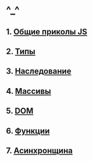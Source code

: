 # ^\_^

## 1. [Общие приколы JS](./common-js-stuff/README.md)

## 2. [Типы](./types/README.md)

## 3. [Наследование](./inheritance/README.md)

## 4. [Массивы](./arrays/README.md)

## 5. [DOM](./DOM/README.md)

## 6. [Функции](./functions/README.md)

## 7. [Асинхронщина](./async/README.md)
